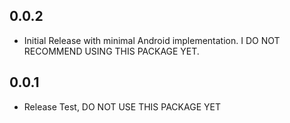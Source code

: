 ## 0.0.2

* Initial Release with minimal Android implementation. I DO NOT RECOMMEND USING THIS PACKAGE YET. 

## 0.0.1

* Release Test, DO NOT USE THIS PACKAGE YET
